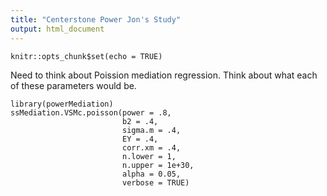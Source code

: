 ```yaml
---
title: "Centerstone Power Jon's Study"
output: html_document
---
```


```{r setup, include=FALSE}
knitr::opts_chunk$set(echo = TRUE)
```
Need to think about Poission mediation regression.  Think about what each of these parameters would be.
```{r}
library(powerMediation)
ssMediation.VSMc.poisson(power = .8, 
                         b2 = .4, 
                         sigma.m = .4, 
                         EY = .4, 
                         corr.xm = .4, 
                         n.lower = 1, 
                         n.upper = 1e+30, 
                         alpha = 0.05, 
                         verbose = TRUE)
```





